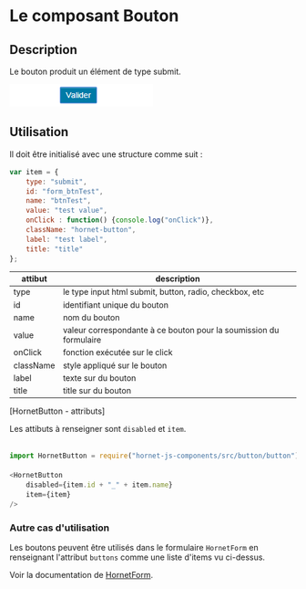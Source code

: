 # Le composant Bouton

## Description 

Le bouton produit un élément de type submit.

![bouton](./sources/composants/basique/bouton.png)

## Utilisation

Il doit être initialisé avec une structure comme suit :

```javascript
var item = {
    type: "submit",
    id: "form_btnTest",
    name: "btnTest",
    value: "test value",
    onClick : function() {console.log("onClick")},
    className: "hornet-button",
    label: "test label",
    title: "title"
};
```

| attibut   | description                                                        |
| --------- | ------------------------------------------------------------------ |
| type      | le type input html submit, button, radio, checkbox, etc            |
| id        | identifiant unique du bouton                                       |
| name      | nom du bouton                                                      |
| value     | valeur correspondante à ce bouton pour la soumission du formulaire |
| onClick   | fonction exécutée sur le click                                     |
| className | style appliqué sur le bouton                                       |
| label     | texte sur du bouton                                                |
| title     | title sur du bouton                                                |
[HornetButton - attributs]

Les attibuts à renseigner sont `disabled` et `item`.

```javascript

import HornetButton = require("hornet-js-components/src/button/button");

<HornetButton 
    disabled={item.id + "_" + item.name} 
    item={item}
/>
```

### Autre cas d'utilisation

Les boutons peuvent être utilisés dans le formulaire `HornetForm` en renseignant l'attribut `buttons` comme une liste d'items vu ci-dessus.

Voir la documentation de [HornetForm](./Composants-formulaires.md).
